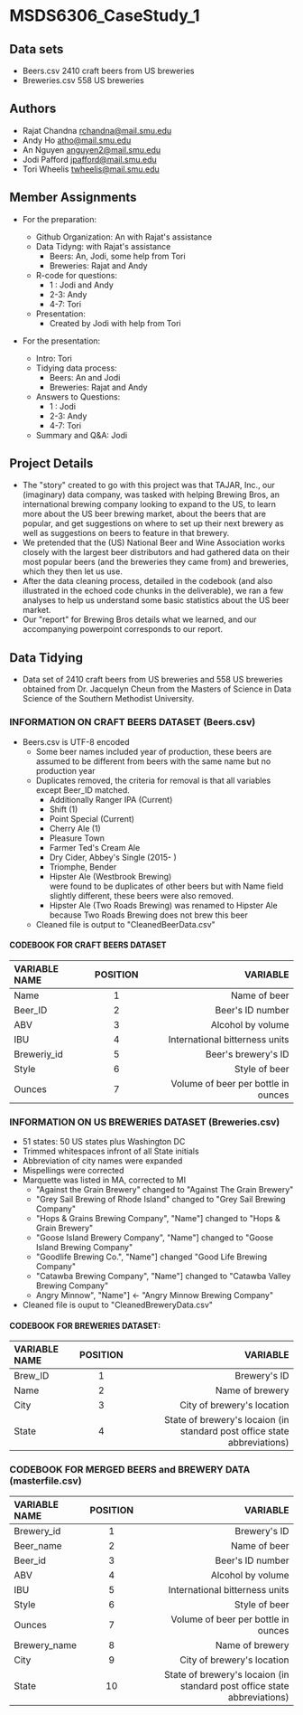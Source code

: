 # MSDS6306_CaseStudy_1

## Data sets
* Beers.csv 2410 craft beers from US breweries
* Breweries.csv 558 US breweries

## Authors
* Rajat Chandna
  rchandna@mail.smu.edu
* Andy Ho
  atho@mail.smu.edu
* An Nguyen
  anguyen2@mail.smu.edu
* Jodi Pafford
  jpafford@mail.smu.edu
* Tori Wheelis
  twheelis@mail.smu.edu

## Member Assignments
* For the preparation:
	* Github Organization: An with Rajat's assistance
	* Data Tidyng: with Rajat's assistance
		* Beers: An, Jodi, some help from Tori
		* Breweries: Rajat and Andy
	* R-code for questions:
		* 1  : Jodi and Andy
		* 2-3: Andy
		* 4-7: Tori
	* Presentation:
		* Created by Jodi with help from Tori
		
* For the presentation:
	* Intro: Tori
	* Tidying data process:
		* Beers: An and Jodi
		* Breweries: Rajat and Andy
	* Answers to Questions:
		* 1  : Jodi
		* 2-3: Andy
		* 4-7: Tori
	* Summary and Q&A: Jodi

## Project Details
* The "story" created to go with this project was that TAJAR, Inc., our (imaginary) data company, was tasked with helping Brewing Bros, an international brewing company looking to expand to the US, to learn more about the US beer brewing market, about the beers that are popular, and get suggestions on where to set up their next brewery as well as suggestions on beers to feature in that brewery. 
* We pretended that the (US) National Beer and Wine Association works closely with the largest beer distributors and had gathered data on their most popular beers (and the breweries they came from) and breweries, which they then let us use.
* After the data cleaning process, detailed in the codebook (and also illustrated in the echoed code chunks in the deliverable), we ran a few analyses to help us understand some basic statistics about the US beer market.
* Our "report" for Brewing Bros details what we learned, and our accompanying powerpoint corresponds to our report.

## Data Tidying
* Data set of 2410 craft beers from US breweries and 558 US breweries obtained from Dr. Jacquelyn Cheun from the Masters of Science in Data Science of the Southern Methodist University.

### INFORMATION ON CRAFT BEERS DATASET (Beers.csv)
* Beers.csv is UTF-8 encoded
	* Some beer names included year of production, these beers are assumed to be different from beers with the same name but no production year
	* Duplicates removed, the criteria for removal is that all variables except Beer_ID matched.
		* Additionally Ranger IPA (Current)
		* Shift (1)
		* Point Special (Current)
		* Cherry Ale (1)
		* Pleasure Town
		* Farmer Ted's Cream Ale
		* Dry Cider, Abbey's Single (2015- )
		* Triomphe, Bender
		* Hipster Ale (Westbrook Brewing) <br /> 
		were found to be duplicates of other beers but with Name field slightly different, these beers were also removed.
		* Hipster Ale (Two Roads Brewing) was renamed to Hipster Ale because Two Roads Brewing does not brew this beer
	* Cleaned file is output to "CleanedBeerData.csv"

#### CODEBOOK FOR CRAFT BEERS DATASET

|VARIABLE NAME|POSITION|VARIABLE|
|:-|:-:|-:|
|Name|1|Name of beer|
|Beer_ID|2|Beer's ID number|	
|ABV|3|Alcohol by volume|	
|IBU|4|International bitterness units|	
|Breweriy_id|5|Beer's brewery's ID|	
|Style|6|Style of beer|
|Ounces|7|Volume of beer per bottle in ounces|	

### INFORMATION ON US BREWERIES DATASET (Breweries.csv)
* 51 states:  50 US states plus Washington DC
* Trimmed whitespaces infront of all State initials
* Abbreviation of city names were expanded
* Mispellings were corrected
* Marquette was listed in MA, corrected to MI
	* "Against the Grain Brewery" changed to "Against The Grain Brewery"
	* "Grey Sail Brewing of Rhode Island" changed to "Grey Sail Brewing Company"
	* "Hops & Grains Brewing Company", "Name"] changed to "Hops & Grain Brewery"
	* "Goose Island Brewery Company", "Name"] changed to "Goose Island Brewing Company"
	* "Goodlife Brewing Co.", "Name"] changed "Good Life Brewing Company"
	* "Catawba Brewing Company", "Name"] changed to "Catawba Valley Brewing Company"
	* Angry Minnow", "Name"] <- "Angry Minnow Brewing Company"
* Cleaned file is ouput to "CleanedBreweryData.csv"

#### CODEBOOK FOR BREWERIES DATASET:

|VARIABLE NAME|POSITION|VARIABLE|
|:-|:-:|-:|
|Brew_ID|1|Brewery's ID|
|Name|2|Name of brewery|
|City|3|City of brewery's location|
|State|4|State of brewery's locaion (in standard post office state abbreviations)|

### CODEBOOK FOR MERGED BEERS and BREWERY DATA (masterfile.csv)

|VARIABLE NAME|POSITION|VARIABLE|
|:-|:-:|-:|
|Brewery_id|1|Brewery's ID|
|Beer_name|2|Name of beer|
|Beer_id|3|Beer's ID number|
|ABV|4|Alcohol by volume|
|IBU|5|International bitterness units|
|Style|6|Style of beer|
|Ounces|7|Volume of beer per bottle in ounces|
|Brewery_name|8|Name of brewery|
|City|9|City of brewery's location|
|State|10|State of brewery's locaion (in standard post office state abbreviations)|
